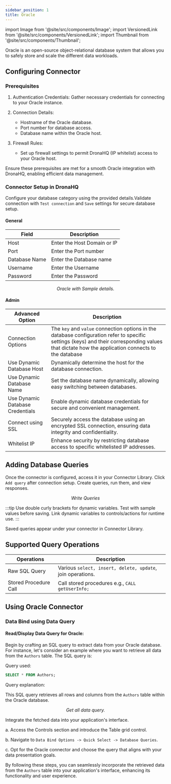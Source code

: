 ```yaml
---
sidebar_position: 1
title: Oracle
---
```

import Image from '@site/src/components/Image';
import VersionedLink from '@site/src/components/VersionedLink';
import Thumbnail from '@site/src/components/Thumbnail';


Oracle is an open-source object-relational database system that allows you to safely store and scale the different data workloads.

## Configuring Connector

### Prerequisites

1. Authentication Credentials: Gather necessary credentials for connecting to your Oracle instance.

2. Connection Details:
   - Hostname of the Oracle database.
   - Port number for database access.
   - Database name within the Oracle host.

3. Firewall Rules:
   - Set up firewall settings to permit DronaHQ (IP whitelist) access to your Oracle host.

Ensure these prerequisites are met for a smooth Oracle integration with DronaHQ, enabling efficient data management.

### Connector Setup in DronaHQ

Configure your database category using the provided details.Validate connection with `Test connection` and `Save` settings for secure database setup.

#### General 

| Field                | Description                             |
|----------------------|-----------------------------------------|
| Host                 | Enter the Host Domain or IP             |
| Port                 | Enter the Port number                   |
| Database Name        | Enter the Database name                 |
| Username             | Enter the Username                      |
| Password             | Enter the Password                      |

<figure>
  <Thumbnail src="/img/reference/connectors/oracle/details.png" alt="Oracle with Sample details." />
  <figcaption align = "center"><i>Oracle with Sample details.</i></figcaption>
</figure>

#### Admin

| Advanced Option   | Description    |
|----------------------|---------------------|
| Connection Options | The `key` and `value` connection options in the database configuration refer to specific settings (keys) and their corresponding values that dictate how the application connects to the database |
| Use Dynamic Database Host                | Dynamically determine the host for the database connection.                               |
| Use Dynamic Database Name                | Set the database name dynamically, allowing easy switching between databases.              |
| <VersionedLink to = "../../datasource-concepts/dynamic_credentials"> Use Dynamic Database Credentials        </VersionedLink> | Enable dynamic database credentials for secure and convenient management.                  |
| <VersionedLink to = "../../datasource-concepts/ssl_configurations"> Connect using SSL  </VersionedLink> | Securely access the database using an encrypted SSL connection, ensuring data integrity and confidentiality. |
| <VersionedLink to = "../../datasource-concepts/whitelisting_dronahq_ip"> Whitelist IP                 </VersionedLink>            | Enhance security by restricting database access to specific whitelisted IP addresses.     |

## Adding Database Queries

Once the connector is configured, access it in your Connector Library. Click `Add query` after connection setup. Create queries, run them, and view responses.

<figure>
  <Thumbnail src="/img/reference/connectors/oracle/data-query.jpeg" alt="Write Queries" />
  <figcaption align = "center"><i>Write Queries</i></figcaption>
</figure>

:::tip
Use double curly brackets for dynamic variables. Test with sample values before saving. Link dynamic variables to controls/actions for runtime use.
:::

Saved queries appear under your connector in Connector Library.

## Supported Query Operations

| Operations           | Description                                     |
|----------------------|-------------------------------------------------|
| Raw SQL Query        | Various `select, insert, delete, update`, join operations. |
| Stored Procedure Call| Call stored procedures e.g., `CALL getUserInfo;` |

## Using Oracle Connector

### Data Bind using Data Query

#### Read/Display Data Query for Oracle:

Begin by crafting an SQL query to extract data from your Oracle database. For instance, let's consider an example where you want to retrieve all data from the `Authors` table. The SQL query is:

Query used:

```sql
SELECT * FROM Authors;
```

Query explanation:

This SQL query retrieves all rows and columns from the `Authors` table within the Oracle database.

<figure>
  <Thumbnail src="/img/reference/connectors/oracle/getall.jpeg" alt="Get all data query." />
  <figcaption align = "center"><i>Get all data query.</i></figcaption>
</figure>

Integrate the fetched data into your application's interface.

 a. Access the Controls section and introduce the Table grid control.

 b. Navigate to `Data Bind Options -> Quick Select -> Database Queries`.

 c. Opt for the Oracle connector and choose the query that aligns with your data presentation goals.

By following these steps, you can seamlessly incorporate the retrieved data from the `Authors` table into your application's interface, enhancing its functionality and user experience.